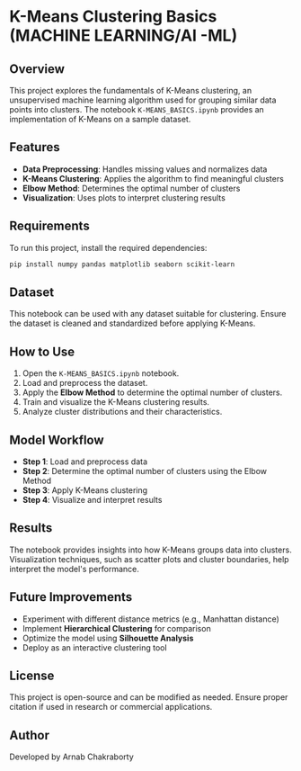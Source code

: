 # K-Means Clustering Basics (MACHINE LEARNING/AI -ML)

## Overview
This project explores the fundamentals of K-Means clustering, an unsupervised machine learning algorithm used for grouping similar data points into clusters. The notebook `K-MEANS_BASICS.ipynb` provides an implementation of K-Means on a sample dataset.

## Features
- **Data Preprocessing**: Handles missing values and normalizes data
- **K-Means Clustering**: Applies the algorithm to find meaningful clusters
- **Elbow Method**: Determines the optimal number of clusters
- **Visualization**: Uses plots to interpret clustering results

## Requirements
To run this project, install the required dependencies:

```bash
pip install numpy pandas matplotlib seaborn scikit-learn
```

## Dataset
This notebook can be used with any dataset suitable for clustering. Ensure the dataset is cleaned and standardized before applying K-Means.

## How to Use
1. Open the `K-MEANS_BASICS.ipynb` notebook.
2. Load and preprocess the dataset.
3. Apply the **Elbow Method** to determine the optimal number of clusters.
4. Train and visualize the K-Means clustering results.
5. Analyze cluster distributions and their characteristics.

## Model Workflow
- **Step 1**: Load and preprocess data
- **Step 2**: Determine the optimal number of clusters using the Elbow Method
- **Step 3**: Apply K-Means clustering
- **Step 4**: Visualize and interpret results

## Results
The notebook provides insights into how K-Means groups data into clusters. Visualization techniques, such as scatter plots and cluster boundaries, help interpret the model's performance.

## Future Improvements
- Experiment with different distance metrics (e.g., Manhattan distance)
- Implement **Hierarchical Clustering** for comparison
- Optimize the model using **Silhouette Analysis**
- Deploy as an interactive clustering tool

## License
This project is open-source and can be modified as needed. Ensure proper citation if used in research or commercial applications.

## Author
Developed by Arnab Chakraborty
